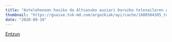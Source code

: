 ```yaml
---
title: "Astelehenean hasiko da Altsasuko auziari buruzko telesailaren grabazioa"
thumbnail: "https://guaixe.tok-md.com/argazkiak/ayi/cache/1600504305_tokikom_735x413.jpg"
date: "2020-09-19"
---
```

[Entzun](https://guaixe.eus/altsasu/1600504307047-astelehenean-hasiko-da-altsasuko-auziari-buruzko-grabazioa)

